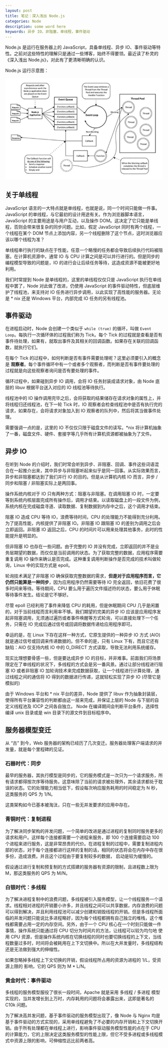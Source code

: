 ```yaml
---
layout: post
title: 笔记：深入浅出 Node.js
categories: Node
description: some word here
keywords: 异步 IO，非阻塞，单线程，事件驱动
---
```


Node.js 是运行在服务器上的 JavaScript，具备单线程、异步 IO、事件驱动等特性。之前对这些特性的理解只是通过一些博客，始终不得要领。最近读了朴灵的《深入浅出 Node.js》，对此有了更清晰明确的认识。

Node.js 运行示意图：

![](/images/node/node_event.jpg)

## 关于单线程

JavaScript 语言的一大特点就是单线程，也就是说，同一个时间只能做一件事。JavaScript 的单线程，与它最初的设计用途有关。作为浏览器脚本语言，JavaScript 的主要用途是与用户互动，以及操作 DOM。这决定了它只能是单线程，否则会带来很复杂的同步问题。比如，假定 JavaScript 同时有两个线程，一个线程在某个 DOM 节点上添加内容，另一个线程删除了这个节点，这时浏览器应该以哪个线程为准？

单线程串行执行的缺点在于性能，任意一个略慢的任务都会导致后续执行代码被阻塞。在计算机资源中，通常 IO 与 CPU 计算之间是可以并行进行的。但是同步的编程模型导致的问题是，IO 的进行会让后续任务等待，这造成资源不能被更好地利用。

我们时常提到 Node 是单线程的，这里的单线程仅仅只是 JavaScript 执行在单线程中罢了，Node 对此做了改进，仍使用 JavaScript 的事件驱动特性，但底层维护了线程池，来支持对 IO 任务进行异步调用，以此实现了高性能的服务器。无论是 * nix 还是 Windows 平台，内部完成 IO 任务的另有线程池。

## 事件驱动
在进程启动时，Node 会创建一个类似于 `while (true)` 的循环，叫做 `Event Loop`。每执行一次循环体的过程我们称为 Tick。每个 Tick 的过程就是查看是否有事件待处理，如果有，就取出事件及其相关的回调函数。如果存在关联的回调函数，就执行它们。

在每个 Tick 的过程中，如何判断是否有事件需要处理呢？这里必须要引入的概念是 **观察者**。每个事件循环中有一个或者多个观察者，而判断是否有事件要处理的过程就是向这些观察者询问是否有要处理的事件。

循环过程中，如果碰到异步 IO 调用，会将 IO 任务封装成请求对象，由 Node 底层的 libuv 根据平台送入对应的 IO 线程池等待执行。

线程池中的 IO 操作调用完毕之后，会将获取的结果储存在请求对象的属性上，并将线程归还线程池，在下一轮 Tick 时，IO 观察者会检查线程池中是否有执行完的请求，如果存在，会将请求对象加入到 IO 观察者的队列中，然后将其当做事件处理。

需要强调一点的是，这里的 IO 不仅仅只限于磁盘文件的读写。*nix 将计算机抽象了一番，磁盘文件、硬件、套接字等几乎所有计算机资源都被抽象为了文件。

## 异步 IO
在听到 Node 的介绍时，我们时常会听到异步、非阻塞、回调、事件这些词语混合在一起推介出来，其中异步与非阻塞听起来似乎是同一回事。从实际效果而言，异步和非阻塞都达到了我们并行 IO 的目的。但是从计算机内核 IO 而言，异步 / 同步和阻塞 / 非阻塞实际上是两回事。

操作系统内核对于 IO 只有两种方式：阻塞与非阻塞。在调用阻塞 IO 时，一定要等到系统内核层面完成所有操作后，调用才结束。以读取磁盘上的一段文件为例，系统内核在完成磁盘寻道、读取数据、复制数据到内存中之后，这个调用才结束。

阻塞 IO 造成 CPU 等待 IO，浪费等待时间，CPU 的处理能力不能得到充分利用。为了提高性能，内核提供了非阻塞 IO。非阻塞 IO 跟阻塞 IO 的差别为调用之后会立即返回。非阻塞 IO 返回之后，CPU 的时间片可以用来处理其他事务，此时的性能提升是明显的。

但非阻塞 IO 也存在一些问题。由于完整的 IO 并没有完成，立即返回的并不是业务层期望的数据，而仅仅是当前调用的状态。为了获取完整的数据，应用程序需要重复调用 IO 操作来确认是否完成。这种重复调用判断操作是否完成的技术叫做轮询，Linux 中的实现方式是 epoll。

轮询技术满足了非阻塞 IO 确保获取完整数据的需求，**但是对于应用程序而言，它仍然只能算是一种同步**，因为应用程序仍然需要等待 IO 完全返回，依旧花费了很多时间来等待。等待期间，CPU 要么用于遍历文件描述符的状态，要么用于休眠等待事件发生。结论是它不够好。

尽管 epoll 已经利用了事件来降低 CPU 的耗用，但是休眠期间 CPU 几乎是闲置的，对于当前线程而言利用率不够。我们期望的完美的异步 IO 应该是应用程序发起非阻塞调用，无须通过遍历或者事件唤醒等方式轮询，可以直接处理下一个任务，只需在 IO 完成后通过信号或回调将数据传递给应用程序即可。

幸运的是，在 Linux 下存在这样一种方式，它原生提供的一种异步 IO 方式 (AIO) 就是通过信号或回调来传递数据的。但不幸的是，只有 Linux 下有，而且它还有缺陷：AIO 仅支持内核 IO 中的 O_DIRECT 方式读取，导致无法利用系统缓存。

现实比理想要骨感一些，但是要达成异步 IO 的目标，并非难事。前面我们将场景限定在了单线程的状况下，多线程的方式会是另一番风景。通过让部分线程进行阻塞 IO 或者非阻塞 IO 加轮询技术来完成数据获取，让一个线程进行计算处理，通过线程之间的通信将 IO 得到的数据进行传递，这就轻松实现了异步 IO (尽管它是模拟的)

由于 Windows 平台和 * nix 平台的差异，Node 提供了 libuv 作为抽象封装层，使得所有平台兼容性的判断都由这一层来完成，并保证上层的 Node 与下层的自定义线程池及 IOCP 之间各自独立。 Node 在编译期间会判断平台条件，选择性编译 unix 目录或是 win 目录下的源文件到目标程序中。

## 服务器模型变迁
从 “古” 到今，Web 服务器的架构已经历了几次变迁。服务器处理客户端请求的并发量，就是每个里程碑的见证。

### 石器时代：同步
最早的服务器，其执行模型是同步的，它的服务模式是一次只为一个请求服务，所有请求都得按次序等待服务。这意味除了当前的请求被处理外，其余请求都处于耽误的状态。它的处理能力相当低下，假设每次响应服务耗用的时间稳定为 N 秒，这类服务的 QPS 为 1/N。

这类架构如今已基本被淘汰，只在一些无并发要求的应用中存在。
### 青铜时代：复制进程
为了解决同步架构的并发问题，一个简单的改进是通过进程的复制同时服务更多的请求和用户。这样每个连接都需要一个进程来服务，即 100 个连接需要启动 100 个进程来进行服务，这是非常昂贵的代价。在进程复制的过程中，需要复制进程内部的状态，对于每个连接都进行这样的复制的话，相同的状态将会在内存中存在很多份，造成浪费。并且这个过程由于要复制较多的数据， 启动是较为缓慢的。

假设通过进行复制和预复制的方式搭建的服务器有资源的限制，且进程数上限为 M，那这类服务的 QPS 为 M/N。
### 白银时代：多线程
为了解决进程复制中的浪费问题，多线程被引入服务模型，让一个线程服务一个请求。线程相对进程的开销要小许多，并且线程之间可以共享数据，内存浪费的问题可以得到解决，并且利用线程池可以减少创建和销毁线程的开销。但是多线程所面临的并发问题只能说比多进程略好，因为每个线程都拥有自己独立的堆栈，这个堆栈都需要占用一定的内存空间。另外，由于一个 CPU 核心在一个时刻只能做一件事情，操作系统只能通过将 CPU 切分为时间片的方法，让线程可以较为均匀地 使用 CPU 资源，但是操作系统内核在切换线程的同时也要切换线程的上下文，当线程数量过多时，时间将会被耗用在上下文切换中。所以在大并发量时，多线程结构还是无法做到强大的伸缩性。

如果忽略掉多线程上下文切换的开销，假设线程所占用的资源为进程的 1/L，受资源上限的 影响，它的 QPS 则为 M * L/N。
### 黄金时代：事件驱动
多线程的服务模型服役了很长一段时间，Apache 就是采用 多线程 / 多进程 模型实现的，当并发增长到上万时，内存耗用的问题将会暴露出来，这即是著名的 C10k 问题。

为了解决高并发问题，基于事件驱动的服务模型出现了，像 Node 与 Nginx 均是基于事件驱动的方式实现的，采用单线程避免了不必要的内存开销和上下文切换开销。由于所有处理都在单线程上进行，影响事件驱动服务模型性能的点在于 CPU 的计算能力，它的上限决定这类服务模型的性能上限，但它不受多进程或多线程模式中资源上限的影响，可伸缩性远比前两者高。